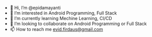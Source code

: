 - 👋 Hi, I’m @epidamayanti
- 👀 I’m interested in Android Programming, Full Stack 
- 🌱 I’m currently learning Mechine Learning, CI/CD
- 💞️ I’m looking to collaborate on Android Programming or Full Stack 
- 📫 How to reach me evid.firdaus@gmail.com

<!---
epidamayanti/epidamayanti is a ✨ special ✨ repository because its `README.md` (this file) appears on your GitHub profile.
You can click the Preview link to take a look at your changes.
--->
